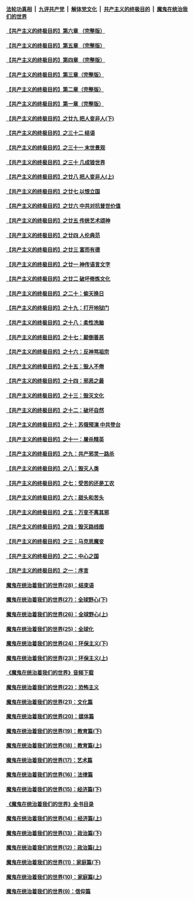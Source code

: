 ####  [法轮功真相](../../../../basic/blob/master/README.md?t=06020231) &nbsp;|&nbsp; [九评共产党](../../../../9ping.md/blob/master/README.md?t=06020231) &nbsp;|&nbsp; [解体党文化](../../../../jtdwh.md/blob/master/README.md?t=06020231)  &nbsp;|&nbsp; [共产主义的终极目的](../../../../gczydzjmd.md/blob/master/README.md?t=06020231) &nbsp;|&nbsp; [魔鬼在统治我们的世界](../../../../mgztzwmdsj.md/blob/master/README.md?t=06020231) 

#### [【共产主义的终极目的】第六章 （完整版）](../pages/nsc422/n11428913.md?t=06020231) 

#### [【共产主义的终极目的】第五章 （完整版）](../pages/nsc422/n11428912.md?t=06020231) 

#### [【共产主义的终极目的】第四章 （完整版）](../pages/nsc422/n11428907.md?t=06020231) 

#### [【共产主义的终极目的】第三章（完整版）](../pages/nsc422/n11428848.md?t=06020231) 

#### [【共产主义的终极目的】第二章（完整版）](../pages/nsc422/n11428831.md?t=06020231) 

#### [【共产主义的终极目的】第一章（完整版）](../pages/nsc422/n11417651.md?t=06020231) 

#### [【共产主义的终极目的】之廿九 把人变非人(下)](../pages/nsc422/n11344140.md?t=06020231) 

#### [【共产主义的终极目的】之三十二 结语](../pages/nsc422/n11360535.md?t=06020231) 

#### [【共产主义的终极目的】之三十一 末世景观](../pages/nsc422/n11351129.md?t=06020231) 

#### [【共产主义的终极目的】之三十 几成狼世界](../pages/nsc422/n11348280.md?t=06020231) 

#### [【共产主义的终极目的】之廿八 把人变非人(上)](../pages/nsc422/n11340492.md?t=06020231) 

#### [【共产主义的终极目的】之廿七 以恨立国](../pages/nsc422/n11336944.md?t=06020231) 

#### [【共产主义的终极目的】之廿六 中共对抗普世价值](../pages/nsc422/n11324785.md?t=06020231) 

#### [【共产主义的终极目的】之廿五 传统艺术颂神](../pages/nsc422/n11296396.md?t=06020231) 

#### [【共产主义的终极目的】之廿四 人伦典范](../pages/nsc422/n11296397.md?t=06020231) 

#### [【共产主义的终极目的】之廿三 富而有德](../pages/nsc422/n11283598.md?t=06020231) 

#### [【共产主义的终极目的】之廿一 神传语言文字](../pages/nsc422/n11263265.md?t=06020231) 

#### [【共产主义的终极目的】之廿二 破坏修炼文化](../pages/nsc422/n11245728.md?t=06020231) 

#### [【共产主义的终极目的】之二十：偷天换日](../pages/nsc422/n11238846.md?t=06020231) 

#### [【共产主义的终极目的】之十九：打开地狱门](../pages/nsc422/n11206376.md?t=06020231) 

#### [【共产主义的终极目的】之十八：柔性洗脑](../pages/nsc422/n11199994.md?t=06020231) 

#### [【共产主义的终极目的】之十七：颠倒善恶](../pages/nsc422/n11179782.md?t=06020231) 

#### [【共产主义的终极目的】之十六：反神骂祖宗](../pages/nsc422/n11166798.md?t=06020231) 

#### [【共产主义的终极目的】之十五：毁人不倦](../pages/nsc422/n11166792.md?t=06020231) 

#### [【共产主义的终极目的】之十四：邪恶之最](../pages/nsc422/n11150249.md?t=06020231) 

#### [【共产主义的终极目的】之十三：毁灭文化](../pages/nsc422/n11135227.md?t=06020231) 

#### [【共产主义的终极目的】之十二：破坏自然](../pages/nsc422/n11135214.md?t=06020231) 

#### [【共产主义的终极目的】之十：苏俄预演 中共登台](../pages/nsc422/n11118424.md?t=06020231) 

#### [【共产主义的终极目的】之十一：屠杀精英](../pages/nsc422/n11118442.md?t=06020231) 

#### [【共产主义的终极目的】之九：共产邪灵一路杀](../pages/nsc422/n11114139.md?t=06020231) 

#### [【共产主义的终极目的】之八：毁灭人类](../pages/nsc422/n11108503.md?t=06020231) 

#### [【共产主义的终极目的】之七：受苦的还是工农](../pages/nsc422/n11101809.md?t=06020231) 

#### [【共产主义的终极目的】之六：甜头和苦头](../pages/nsc422/n11096971.md?t=06020231) 

#### [【共产主义的终极目的】之五：万变不离其邪](../pages/nsc422/n11091285.md?t=06020231) 

#### [【共产主义的终极目的】之四：毁灭路线图](../pages/nsc422/n11086284.md?t=06020231) 

#### [【共产主义的终极目的】之三：马克思魔变](../pages/nsc422/n11061941.md?t=06020231) 

#### [【共产主义的终极目的】之二：中心之国](../pages/nsc422/n11047728.md?t=06020231) 

#### [【共产主义的终极目的】之一：序言](../pages/nsc422/n11086077.md?t=06020231) 

#### [魔鬼在统治着我们的世界(28)：结束语](../pages/nsc422/n10936246.md?t=06020231) 

#### [魔鬼在统治着我们的世界(27)：全球野心(下)](../pages/nsc422/n10928319.md?t=06020231) 

#### [魔鬼在统治着我们的世界(26)：全球野心(上)](../pages/nsc422/n10900318.md?t=06020231) 

#### [魔鬼在统治着我们的世界(25)：全球化](../pages/nsc422/n10788205.md?t=06020231) 

#### [魔鬼在统治着我们的世界(24)：环保主义(下)](../pages/nsc422/n10695307.md?t=06020231) 

#### [魔鬼在统治着我们的世界(23)：环保主义(上)](../pages/nsc422/n10688613.md?t=06020231) 

#### [《魔鬼在统治着我们的世界》音频下载](../pages/nsc422/n10635553.md?t=06020231) 

#### [魔鬼在统治着我们的世界(22)：恐怖主义](../pages/nsc422/n10614727.md?t=06020231) 

#### [魔鬼在统治着我们的世界(21)：文化篇](../pages/nsc422/n10597706.md?t=06020231) 

#### [魔鬼在统治着我们的世界(20)：媒体篇](../pages/nsc422/n10586579.md?t=06020231) 

#### [魔鬼在统治着我们的世界(19)：教育篇(下)](../pages/nsc422/n10564808.md?t=06020231) 

#### [魔鬼在统治着我们的世界(18)：教育篇(上)](../pages/nsc422/n10526970.md?t=06020231) 

#### [魔鬼在统治着我们的世界(17)：艺术篇](../pages/nsc422/n10499093.md?t=06020231) 

#### [魔鬼在统治着我们的世界(16)：法律篇](../pages/nsc422/n10485969.md?t=06020231) 

#### [魔鬼在统治着我们的世界(15)：经济篇(下)](../pages/nsc422/n10469975.md?t=06020231) 

#### [《魔鬼在统治着我们的世界》全书目录](../pages/nsc422/n10464261.md?t=06020231) 

#### [魔鬼在统治着我们的世界(14)：经济篇(上)](../pages/nsc422/n10457370.md?t=06020231) 

#### [魔鬼在统治着我们的世界(13)：政治篇(下)](../pages/nsc422/n10448270.md?t=06020231) 

#### [魔鬼在统治着我们的世界(12)：政治篇(上)](../pages/nsc422/n10444576.md?t=06020231) 

#### [魔鬼在统治着我们的世界(11)：家庭篇(下)](../pages/nsc422/n10440961.md?t=06020231) 

#### [魔鬼在统治着我们的世界(10)：家庭篇(上)](../pages/nsc422/n10435448.md?t=06020231) 

#### [魔鬼在统治着我们的世界(9)：信仰篇](../pages/nsc422/n10432159.md?t=06020231) 

